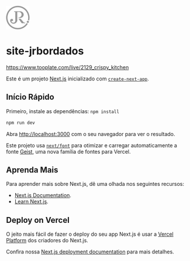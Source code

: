 ![JR Bordados](./.github/logo-gray-64.png)

# site-jrbordados

https://www.tooplate.com/live/2129_crispy_kitchen

Este é um projeto [Next.js](https://nextjs.org) inicializado com [`create-next-app`](https://nextjs.org/docs/pages/api-reference/create-next-app).

## Início Rápido

Primeiro, instale as dependências: `npm install`

```bash
npm run dev
```

Abra [http://localhost:3000](http://localhost:3000) com o seu navegador para ver o resultado.

Este projeto usa [`next/font`](https://nextjs.org/docs/pages/building-your-application/optimizing/fonts) para otimizar e carregar automaticamente a fonte [Geist](https://vercel.com/font), uma nova família de fontes para Vercel.

## Aprenda Mais

Para aprender mais sobre Next.js, dê uma olhada nos seguintes recursos:

- [Next.js Documentation](https://nextjs.org/docs).
- [Learn Next.js](https://nextjs.org/learn-pages-router).

## Deploy on Vercel

O jeito mais fácil de fazer o deploy do seu app Next.js é usar a [Vercel Platform](https://vercel.com/new?utm_medium=default-template&filter=next.js&utm_source=create-next-app&utm_campaign=create-next-app-readme) dos criadores do Next.js.

Confira nossa [Next.js deployment documentation](https://nextjs.org/docs/pages/building-your-application/deploying) para mais detalhes.
